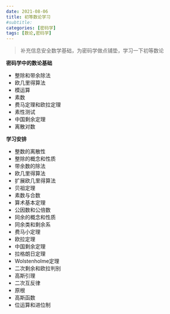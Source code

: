 ```yaml
---
date: 2021-08-06
title: 初等数论学习
#subtitle: 
categories: [密码学]
tags: [数论,密码学] 
---
```


> 补充信息安全数学基础，为密码学做点铺垫，学习一下初等数论

**密码学中的数论基础**

* 整除和带余除法
* 欧几里得算法
* 模运算
* 素数
* 费马定理和欧拉定理
* 素性测试
* 中国剩余定理
* 离散对数

**学习安排**

* 整数的离散性
* 整除的概念和性质
* 带余数的除法
* 欧几里得算法
* 扩展欧几里得算法
* 贝祖定理
* 素数与合数
* 算术基本定理
* 公因数和公倍数
* 同余的概念和性质
* 同余类和剩余系
* 费马小定理
* 欧拉定理
* 中国剩余定理
* 拉格朗日定理
* Wolstenholme定理
* 二次剩余和欧拉判别
* 高斯引理
* 二次互反律
* 原根
* 高斯函数
* 位运算和进位制

